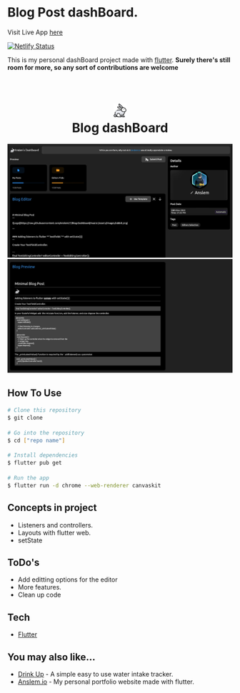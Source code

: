 # Blog Post dashBoard.

Visit Live App [here](https://flutterwebblogdashboard.netlify.app/)

[![Netlify Status](https://api.netlify.com/api/v1/badges/32e549be-22b7-4a80-b487-c746218fc72a/deploy-status)](https://app.netlify.com/sites/harmonious-alfajores-485231/deploys)

This is my personal dashBoard project made with [flutter](https://flutter.dev).
**Surely there's still room for more, so any sort of contributions are welcome**

<h1 align="center">
  <br>
  <img src="./assets/images/rabbit.png" width="30"/>
  <br>
  Blog dashBoard
  <br>
</h1>

<img src="./preview/Web capture_8-11-2022_212252_localhost.jpeg"/>
<img src="./preview/Web capture_8-11-2022_212313_localhost.jpeg"/>

## How To Use

```bash
# Clone this repository
$ git clone

# Go into the repository
$ cd ["repo name"]

# Install dependencies
$ flutter pub get

# Run the app
$ flutter run -d chrome --web-renderer canvaskit
```
## Concepts in project

- Listeners and controllers.
- Layouts with flutter web.
- setState

## ToDo's

- Add editting options for the editor
- More features.
- Clean up code

## Tech

- [Flutter](http://flutter.dev/)

## You may also like...

- [Drink Up]() - A simple easy to use water intake tracker.
- [Anslem.io]() - My personal portfolio website made with flutter.
